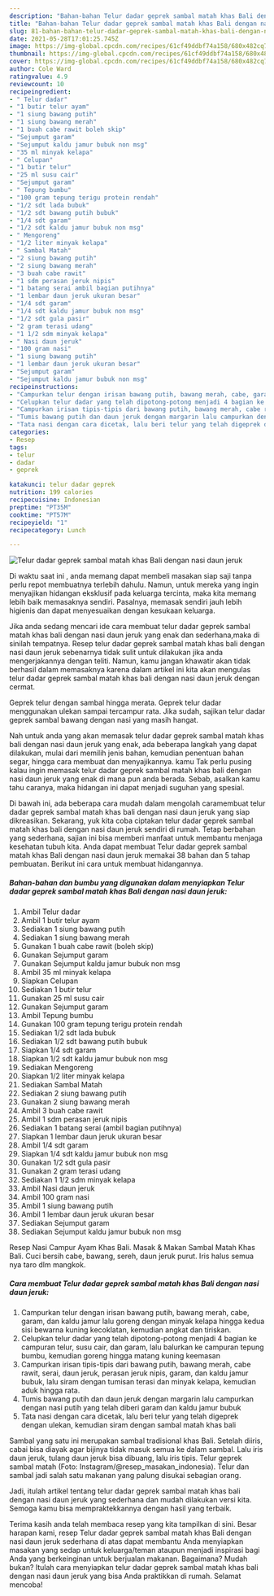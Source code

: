 ```yaml
---
description: "Bahan-bahan Telur dadar geprek sambal matah khas Bali dengan nasi daun jeruk yang nikmat Untuk Jualan"
title: "Bahan-bahan Telur dadar geprek sambal matah khas Bali dengan nasi daun jeruk yang nikmat Untuk Jualan"
slug: 81-bahan-bahan-telur-dadar-geprek-sambal-matah-khas-bali-dengan-nasi-daun-jeruk-yang-nikmat-untuk-jualan
date: 2021-05-28T17:01:25.745Z
image: https://img-global.cpcdn.com/recipes/61cf49ddbf74a158/680x482cq70/telur-dadar-geprek-sambal-matah-khas-bali-dengan-nasi-daun-jeruk-foto-resep-utama.jpg
thumbnail: https://img-global.cpcdn.com/recipes/61cf49ddbf74a158/680x482cq70/telur-dadar-geprek-sambal-matah-khas-bali-dengan-nasi-daun-jeruk-foto-resep-utama.jpg
cover: https://img-global.cpcdn.com/recipes/61cf49ddbf74a158/680x482cq70/telur-dadar-geprek-sambal-matah-khas-bali-dengan-nasi-daun-jeruk-foto-resep-utama.jpg
author: Cole Ward
ratingvalue: 4.9
reviewcount: 10
recipeingredient:
- " Telur dadar"
- "1 butir telur ayam"
- "1 siung bawang putih"
- "1 siung bawang merah"
- "1 buah cabe rawit boleh skip"
- "Sejumput garam"
- "Sejumput kaldu jamur bubuk non msg"
- "35 ml minyak kelapa"
- " Celupan"
- "1 butir telur"
- "25 ml susu cair"
- "Sejumput garam"
- " Tepung bumbu"
- "100 gram tepung terigu protein rendah"
- "1/2 sdt lada bubuk"
- "1/2 sdt bawang putih bubuk"
- "1/4 sdt garam"
- "1/2 sdt kaldu jamur bubuk non msg"
- " Mengoreng"
- "1/2 liter minyak kelapa"
- " Sambal Matah"
- "2 siung bawang putih"
- "2 siung bawang merah"
- "3 buah cabe rawit"
- "1 sdm perasan jeruk nipis"
- "1 batang serai ambil bagian putihnya"
- "1 lembar daun jeruk ukuran besar"
- "1/4 sdt garam"
- "1/4 sdt kaldu jamur bubuk non msg"
- "1/2 sdt gula pasir"
- "2 gram terasi udang"
- "1 1/2 sdm minyak kelapa"
- " Nasi daun jeruk"
- "100 gram nasi"
- "1 siung bawang putih"
- "1 lembar daun jeruk ukuran besar"
- "Sejumput garam"
- "Sejumput kaldu jamur bubuk non msg"
recipeinstructions:
- "Campurkan telur dengan irisan bawang putih, bawang merah, cabe, garam, dan kaldu jamur lalu goreng dengan minyak kelapa hingga kedua sisi bewarna kuning kecoklatan, kemudian angkat dan tiriskan."
- "Celupkan telur dadar yang telah dipotong-potong menjadi 4 bagian ke campuran telur, susu cair, dan garam, lalu balurkan ke campuran tepung bumbu, kemudian goreng hingga matang kuning keemasan"
- "Campurkan irisan tipis-tipis dari bawang putih, bawang merah, cabe rawit, serai, daun jeruk, perasan jeruk nipis, garam, dan kaldu jamur bubuk, lalu siram dengan tumisan terasi dan minyak kelapa, kemudian aduk hingga rata."
- "Tumis bawang putih dan daun jeruk dengan margarin lalu campurkan dengan nasi putih yang telah diberi garam dan kaldu jamur bubuk"
- "Tata nasi dengan cara dicetak, lalu beri telur yang telah digeprek dengan ulekan, kemudian siram dengan sambal matah khas bali"
categories:
- Resep
tags:
- telur
- dadar
- geprek

katakunci: telur dadar geprek 
nutrition: 199 calories
recipecuisine: Indonesian
preptime: "PT35M"
cooktime: "PT57M"
recipeyield: "1"
recipecategory: Lunch

---
```



![Telur dadar geprek sambal matah khas Bali dengan nasi daun jeruk](https://img-global.cpcdn.com/recipes/61cf49ddbf74a158/680x482cq70/telur-dadar-geprek-sambal-matah-khas-bali-dengan-nasi-daun-jeruk-foto-resep-utama.jpg)

Di waktu  saat ini , anda memang dapat membeli masakan siap saji tanpa perlu repot membuatnya terlebih dahulu. Namun, untuk mereka yang ingin menyajikan hidangan eksklusif pada keluarga tercinta, maka kita memang lebih baik memasaknya sendiri. Pasalnya, memasak sendiri jauh lebih higienis dan dapat menyesuaikan dengan kesukaan keluarga.

Jika anda sedang mencari ide cara membuat telur dadar geprek sambal matah khas bali dengan nasi daun jeruk yang enak dan sederhana,maka di sinilah tempatnya. Resep telur dadar geprek sambal matah khas bali dengan nasi daun jeruk  sebenarnya tidak sulit untuk dilakukan jika anda mengerjakannya dengan teliti. Namun, kamu jangan khawatir akan tidak berhasil dalam memasaknya 
karena dalam artikel ini kita akan mengulas telur dadar geprek sambal matah khas bali dengan nasi daun jeruk dengan cermat.  

Geprek telur dengan sambal hingga merata. Geprek telur dadar menggunakan ulekan sampai tercampur rata. Jika sudah, sajikan telur dadar geprek sambal bawang dengan nasi yang masih hangat.

Nah untuk anda yang akan memasak telur dadar geprek sambal matah khas bali dengan nasi daun jeruk yang enak, ada beberapa langkah yang dapat dilakukan, mulai dari memilih jenis bahan, kemudian penentuan bahan segar, hingga cara membuat dan menyajikannya. kamu Tak perlu pusing kalau ingin memasak telur dadar geprek sambal matah khas bali dengan nasi daun jeruk yang enak di mana pun anda berada. Sebab, asalkan kamu  tahu caranya, maka hidangan ini dapat menjadi suguhan yang spesial.

Di bawah ini, ada beberapa cara mudah dalam mengolah caramembuat telur dadar geprek sambal matah khas bali dengan nasi daun jeruk yang siap dikreasikan. Sekarang, yuk kita coba ciptakan telur dadar geprek sambal matah khas bali dengan nasi daun jeruk sendiri di rumah. Tetap berbahan yang sederhana, sajian ini bisa memberi manfaat untuk membantu menjaga kesehatan tubuh kita. Anda dapat membuat Telur dadar geprek sambal matah khas Bali dengan nasi daun jeruk memakai 38 bahan dan 5 tahap pembuatan. Berikut ini cara untuk membuat hidangannya.

<!--inarticleads1-->

##### Bahan-bahan dan bumbu yang digunakan dalam menyiapkan Telur dadar geprek sambal matah khas Bali dengan nasi daun jeruk:

1. Ambil  Telur dadar
1. Ambil 1 butir telur ayam
1. Sediakan 1 siung bawang putih
1. Sediakan 1 siung bawang merah
1. Gunakan 1 buah cabe rawit (boleh skip)
1. Gunakan Sejumput garam
1. Gunakan Sejumput kaldu jamur bubuk non msg
1. Ambil 35 ml minyak kelapa
1. Siapkan  Celupan
1. Sediakan 1 butir telur
1. Gunakan 25 ml susu cair
1. Gunakan Sejumput garam
1. Ambil  Tepung bumbu
1. Gunakan 100 gram tepung terigu protein rendah
1. Sediakan 1/2 sdt lada bubuk
1. Sediakan 1/2 sdt bawang putih bubuk
1. Siapkan 1/4 sdt garam
1. Siapkan 1/2 sdt kaldu jamur bubuk non msg
1. Sediakan  Mengoreng
1. Siapkan 1/2 liter minyak kelapa
1. Sediakan  Sambal Matah
1. Sediakan 2 siung bawang putih
1. Gunakan 2 siung bawang merah
1. Ambil 3 buah cabe rawit
1. Ambil 1 sdm perasan jeruk nipis
1. Sediakan 1 batang serai (ambil bagian putihnya)
1. Siapkan 1 lembar daun jeruk ukuran besar
1. Ambil 1/4 sdt garam
1. Siapkan 1/4 sdt kaldu jamur bubuk non msg
1. Gunakan 1/2 sdt gula pasir
1. Gunakan 2 gram terasi udang
1. Sediakan 1 1/2 sdm minyak kelapa
1. Ambil  Nasi daun jeruk
1. Ambil 100 gram nasi
1. Ambil 1 siung bawang putih
1. Ambil 1 lembar daun jeruk ukuran besar
1. Sediakan Sejumput garam
1. Sediakan Sejumput kaldu jamur bubuk non msg


Resep Nasi Campur Ayam Khas Bali. Masak &amp; Makan Sambal Matah Khas Bali. Cuci bersih cabe, bawang, sereh, daun jeruk purut. Iris halus semua nya taro dlm mangkok. 

<!--inarticleads2-->

##### Cara membuat Telur dadar geprek sambal matah khas Bali dengan nasi daun jeruk:

1. Campurkan telur dengan irisan bawang putih, bawang merah, cabe, garam, dan kaldu jamur lalu goreng dengan minyak kelapa hingga kedua sisi bewarna kuning kecoklatan, kemudian angkat dan tiriskan.
1. Celupkan telur dadar yang telah dipotong-potong menjadi 4 bagian ke campuran telur, susu cair, dan garam, lalu balurkan ke campuran tepung bumbu, kemudian goreng hingga matang kuning keemasan
1. Campurkan irisan tipis-tipis dari bawang putih, bawang merah, cabe rawit, serai, daun jeruk, perasan jeruk nipis, garam, dan kaldu jamur bubuk, lalu siram dengan tumisan terasi dan minyak kelapa, kemudian aduk hingga rata.
1. Tumis bawang putih dan daun jeruk dengan margarin lalu campurkan dengan nasi putih yang telah diberi garam dan kaldu jamur bubuk
1. Tata nasi dengan cara dicetak, lalu beri telur yang telah digeprek dengan ulekan, kemudian siram dengan sambal matah khas bali


Sambal yang satu ini merupakan sambal tradisional khas Bali. Setelah diiris, cabai bisa diayak agar bijinya tidak masuk semua ke dalam sambal. Lalu iris daun jeruk, tulang daun jeruk bisa dibuang, lalu iris tipis. Telur geprek sambal matah (Foto: Instagram/@resep_masakan_indonesia). Telur dan sambal jadi salah satu makanan yang palung disukai sebagian orang. 

Jadi, itulah artikel tentang  telur dadar geprek sambal matah khas bali dengan nasi daun jeruk  yang sederhana dan mudah dilakukan versi kita. Semoga kamu bisa mempraktekkannya dengan hasil yang terbaik. 

Terima kasih anda telah membaca resep yang kita tampilkan di sini. Besar harapan kami, resep  Telur dadar geprek sambal matah khas Bali dengan nasi daun jeruk sederhana di atas dapat membantu Anda menyiapkan masakan yang sedap untuk keluarga/teman ataupun menjadi inspirasi bagi Anda yang berkeinginan untuk berjualan makanan. Bagaimana? Mudah bukan? Itulah cara menyiapkan telur dadar geprek sambal matah khas bali dengan nasi daun jeruk yang bisa Anda praktikkan di rumah. Selamat mencoba!

